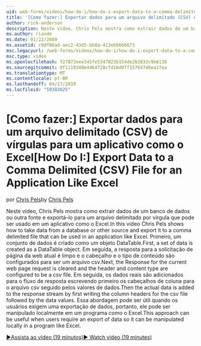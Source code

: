 ```yaml
---
uid: web-forms/videos/how-do-i/how-do-i-export-data-to-a-comma-delimited-csv-file-for-an-application-like-excel
title: '[Como fazer:] Exportar dados para um arquivo delimitado (CSV) de vírgulas para um aplicativo como o Excel | Microsoft Docs'
author: rick-anderson
description: Neste vídeo, Chris Pels mostra como extrair dados de um banco de dados ou outra fonte e exportá-lo para um arquivo delimitado por vírgula que pode ser usado em um aplicativo li...
ms.author: riande
ms.date: 01/22/2009
ms.assetid: c9df86ad-aec2-43d5-bb8a-413ebb666673
msc.legacyurl: /web-forms/videos/how-do-i/how-do-i-export-data-to-a-comma-delimited-csv-file-for-an-application-like-excel
msc.type: video
ms.openlocfilehash: f27873eee345fe5347023b154de2b3833c9b6138
ms.sourcegitcommit: 0f1119340e4464720cfd16d0ff15764746ea1fea
ms.translationtype: MT
ms.contentlocale: pt-BR
ms.lasthandoff: 04/17/2019
ms.locfileid: "59383025"
---
```

# <a name="how-do-i-export-data-to-a-comma-delimited-csv-file-for-an-application-like-excel"></a><span data-ttu-id="acc79-103">[Como fazer:] Exportar dados para um arquivo delimitado (CSV) de vírgulas para um aplicativo como o Excel</span><span class="sxs-lookup"><span data-stu-id="acc79-103">[How Do I:] Export Data to a Comma Delimited (CSV) File for an Application Like Excel</span></span>

<span data-ttu-id="acc79-104">por [Chris Pels](https://twitter.com/chrispels)</span><span class="sxs-lookup"><span data-stu-id="acc79-104">by [Chris Pels](https://twitter.com/chrispels)</span></span>

<span data-ttu-id="acc79-105">Neste vídeo, Chris Pels mostra como extrair dados de um banco de dados ou outra fonte e exportá-lo para um arquivo delimitado por vírgula que pode ser usado em um aplicativo como o Excel.</span><span class="sxs-lookup"><span data-stu-id="acc79-105">In this video Chris Pels shows how to take data from a database or other source and export it to a comma delimited file that can be used in an application like Excel.</span></span> <span data-ttu-id="acc79-106">Primeiro, um conjunto de dados é criado como um objeto DataTable.</span><span class="sxs-lookup"><span data-stu-id="acc79-106">First, a set of data is created as a DataTable object.</span></span> <span data-ttu-id="acc79-107">Em seguida, a resposta para a solicitação de página da web atual é limpo e o cabeçalho e o tipo de conteúdo são configurados para ser um arquivo csv.</span><span class="sxs-lookup"><span data-stu-id="acc79-107">Next, the Response for the current web page request is cleared and the header and content type are configured to be a csv file.</span></span> <span data-ttu-id="acc79-108">Em seguida, os dados reais são adicionados para o fluxo de resposta escrevendo primeiro os cabeçalhos de coluna para o arquivo csv seguido pelos valores de dados.</span><span class="sxs-lookup"><span data-stu-id="acc79-108">Then the actual data is added to the response stream by first writing the column headers for the csv file followed by the data values.</span></span> <span data-ttu-id="acc79-109">Essa abordagem pode ser útil quando os usuários exigem uma exportação de dados, portanto, ele pode ser manipulado localmente em um programa como o Excel.</span><span class="sxs-lookup"><span data-stu-id="acc79-109">This approach can be useful when users require an export of data so it can be manipulated locally in a program like Excel.</span></span>

[<span data-ttu-id="acc79-110">&#9654;Assista ao vídeo (19 minutos)</span><span class="sxs-lookup"><span data-stu-id="acc79-110">&#9654; Watch video (19 minutes)</span></span>](https://channel9.msdn.com/Blogs/ASP-NET-Site-Videos/how-do-i-export-data-to-a-comma-delimited-csv-file-for-an-application-like-excel)
